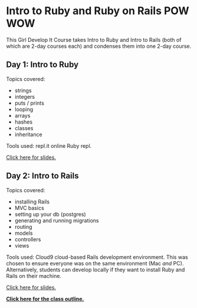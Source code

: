 # Intro to Ruby and Ruby on Rails POW WOW
This Girl Develop It Course takes Intro to Ruby and Intro to Rails (both of which are 2-day courses each) and condenses them into one 2-day course.

## Day 1: Intro to Ruby

Topics covered:

* strings
* integers
* puts / prints
* looping
* arrays
* hashes
* classes
* inheritance

Tools used: repl.it online Ruby repl.

[Click here for slides.](http://cecyc.github.io/ruby-rails-gdi-atx/ruby.html#/)

## Day 2: Intro to Rails

Topics covered:

* installing Rails
* MVC basics
* setting up your db (postgres)
* generating and running migrations
* routing
* models
* controllers
* views

Tools used: Cloud9 cloud-based Rails development environment. This was chosen to ensure everyone was on the same environment (Mac _and_ PC). Alternatively, students can develop locally if they want to install Ruby and Rails on their machine.

[Click here for slides.](http://cecyc.github.io/ruby-rails-gdi-atx/rails.html#/)

**[Click here for the class outline.](https://docs.google.com/document/d/1kMu_LfoiDr4dWrQGaZ-Lkk_5kU2Rhzv8fzcgGkUF4IM/edit?usp=sharing)**
